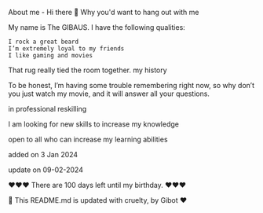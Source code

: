 
About me - Hi there 👋
Why you'd want to hang out with me

My name is The GIBAUS. I have the following qualities:

    I rock a great beard
    I’m extremely loyal to my friends
    I like gaming and movies

That rug really tied the room together.
my history

To be honest, I’m having some trouble remembering right now, so why don’t you just watch my movie, and it will answer all your questions.

in professional reskilling

I am looking for new skills to increase my knowledge

open to all who can increase my learning abilities

added on 3 Jan 2024

update on 09-02-2024

❤️❤️❤️  There are 100 days left until my birthday. ❤️❤️❤️

🤖 This README.md is updated with cruelty, by Gibot ❤️
